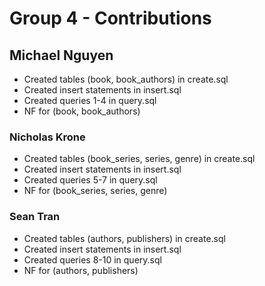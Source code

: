 # Group 4 - Contributions
## Michael Nguyen
- Created tables (book, book_authors) in create.sql
- Created insert statements in insert.sql
- Created queries 1-4 in query.sql
- NF for (book, book_authors)
### Nicholas Krone
- Created tables (book_series, series, genre) in create.sql
- Created insert statements in insert.sql
- Created queries 5-7 in query.sql
- NF for (book_series, series, genre)
### Sean Tran
- Created tables (authors, publishers) in create.sql
- Created insert statements in insert.sql
- Created queries 8-10 in query.sql
- NF for (authors, publishers)
